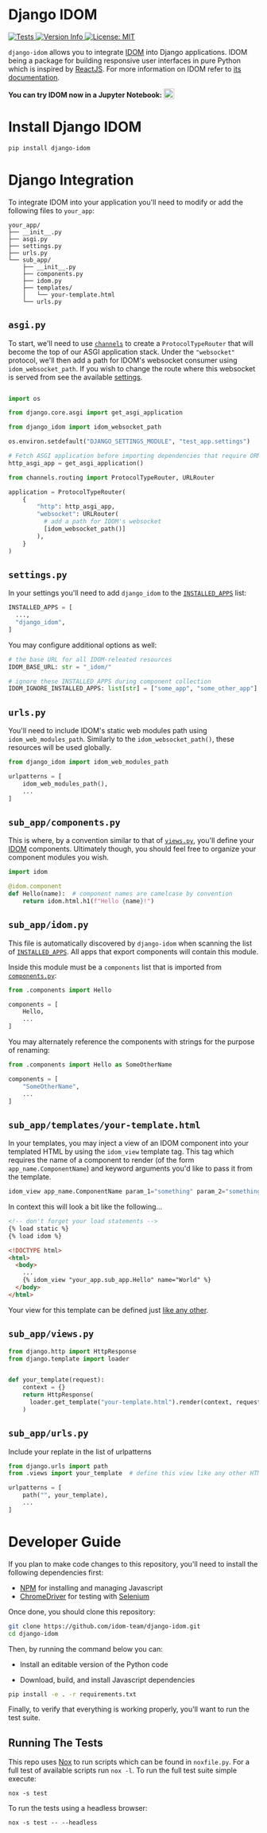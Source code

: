 # Django IDOM

<a href="https://github.com/idom-team/django-idom/actions?query=workflow%3ATest">
  <img alt="Tests" src="https://github.com/idom-team/django-idom/workflows/Test/badge.svg?event=push" />
</a>
<a href="https://pypi.python.org/pypi/django-idom">
  <img alt="Version Info" src="https://img.shields.io/pypi/v/idom.svg"/>
</a>
<a href="https://github.com/idom-team/django-idom/blob/main/LICENSE">
  <img alt="License: MIT" src="https://img.shields.io/badge/License-MIT-purple.svg">
</a>

`django-idom` allows you to integrate [IDOM](https://github.com/idom-team/idom) into
Django applications. IDOM being a package for building responsive user interfaces in
pure Python which is inspired by [ReactJS](https://reactjs.org/). For more information
on IDOM refer to [its documentation](https://idom-docs.herokuapp.com).

**You can try IDOM now in a Jupyter Notebook:**
<a
  target="_blank"
  href="https://mybinder.org/v2/gh/idom-team/idom-jupyter/main?filepath=notebooks%2Fintroduction.ipynb">
  <img
    alt="Binder"
    valign="bottom"
    height="21px"
    src="https://mybinder.org/badge_logo.svg"/>
</a>


# Install Django IDOM

```bash
pip install django-idom
```

# Django Integration

To integrate IDOM into your application you'll need to modify or add the following files to `your_app`:

```
your_app/
├── __init__.py
├── asgi.py
├── settings.py
├── urls.py
└── sub_app/
    ├── __init__.py
    ├── components.py
    ├── idom.py
    ├── templates/
    │   └── your-template.html
    └── urls.py
```

## `asgi.py`

To start, we'll need to use [`channels`](https://channels.readthedocs.io/en/stable/) to
create a `ProtocolTypeRouter` that will become the top of our ASGI application stack.
Under the `"websocket"` protocol, we'll then add a path for IDOM's websocket consumer
using `idom_websocket_path`. If you wish to change the route where this
websocket is served from see the available [settings](#settings.py).

```python

import os

from django.core.asgi import get_asgi_application

from django_idom import idom_websocket_path

os.environ.setdefault("DJANGO_SETTINGS_MODULE", "test_app.settings")

# Fetch ASGI application before importing dependencies that require ORM models.
http_asgi_app = get_asgi_application()

from channels.routing import ProtocolTypeRouter, URLRouter

application = ProtocolTypeRouter(
    {
        "http": http_asgi_app,
        "websocket": URLRouter(
          # add a path for IDOM's websocket
          [idom_websocket_path()]
        ),
    }
)
```

## `settings.py`

In your settings you'll need to add `django_idom` to the
[`INSTALLED_APPS`](https://docs.djangoproject.com/en/3.2/ref/settings/#std:setting-INSTALLED_APPS)
list:

```python
INSTALLED_APPS = [
  ...,
  "django_idom",
]
```

You may configure additional options as well:

```python
# the base URL for all IDOM-releated resources
IDOM_BASE_URL: str = "_idom/"

# ignore these INSTALLED_APPS during component collection
IDOM_IGNORE_INSTALLED_APPS: list[str] = ["some_app", "some_other_app"]
```

## `urls.py`

You'll need to include IDOM's static web modules path using `idom_web_modules_path`.
Similarly to the `idom_websocket_path()`, these resources will be used globally.

```python
from django_idom import idom_web_modules_path

urlpatterns = [
    idom_web_modules_path(),
    ...
]
```

## `sub_app/components.py`

This is where, by a convention similar to that of
[`views.py`](https://docs.djangoproject.com/en/3.2/topics/http/views/), you'll define
your [IDOM](https://github.com/idom-team/idom) components. Ultimately though, you should
feel free to organize your component modules you wish.

```python
import idom

@idom.component
def Hello(name):  # component names are camelcase by convention
    return idom.html.h1(f"Hello {name}!")
```

## `sub_app/idom.py`

This file is automatically discovered by `django-idom` when scanning the list of
[`INSTALLED_APPS`](https://docs.djangoproject.com/en/3.2/ref/settings/#std:setting-INSTALLED_APPS).
All apps that export components will contain this module.

Inside this module must be a `components` list that is imported from
[`components.py`](#sub_appcomponents.py):

```python
from .components import Hello

components = [
    Hello,
    ...
]
```

You may alternately reference the components with strings for the purpose of renaming:

```python
from .components import Hello as SomeOtherName

components = [
    "SomeOtherName",
    ...
]
```

## `sub_app/templates/your-template.html`

In your templates, you may inject a view of an IDOM component into your templated HTML
by using the `idom_view` template tag. This tag which requires the name of a component
to render (of the form `app_name.ComponentName`) and keyword arguments you'd like to
pass it from the template.

```python
idom_view app_name.ComponentName param_1="something" param_2="something-else"
```

In context this will look a bit like the following...

```html
<!-- don't forget your load statements -->
{% load static %}
{% load idom %}

<!DOCTYPE html>
<html>
  <body>
    ...
    {% idom_view "your_app.sub_app.Hello" name="World" %}
  </body>
</html>
```

Your view for this template can be defined just
[like any other](https://docs.djangoproject.com/en/3.2/intro/tutorial03/#write-views-that-actually-do-something).

## `sub_app/views.py`

```python
from django.http import HttpResponse
from django.template import loader


def your_template(request):
    context = {}
    return HttpResponse(
      loader.get_template("your-template.html").render(context, request)
    )
```

## `sub_app/urls.py`

Include your replate in the list of urlpatterns

```python
from django.urls import path
from .views import your_template  # define this view like any other HTML template

urlpatterns = [
    path("", your_template),
    ...
]
```

# Developer Guide

If you plan to make code changes to this repository, you'll need to install the
following dependencies first:

- [NPM](https://docs.npmjs.com/try-the-latest-stable-version-of-npm) for
  installing and managing Javascript
- [ChromeDriver](https://chromedriver.chromium.org/downloads) for testing with
  [Selenium](https://www.seleniumhq.org/)

Once done, you should clone this repository:

```bash
git clone https://github.com/idom-team/django-idom.git
cd django-idom
```

Then, by running the command below you can:

- Install an editable version of the Python code

- Download, build, and install Javascript dependencies

```bash
pip install -e . -r requirements.txt
```

Finally, to verify that everything is working properly, you'll want to run the test suite.

## Running The Tests

This repo uses [Nox](https://nox.thea.codes/en/stable/) to run scripts which can
be found in `noxfile.py`. For a full test of available scripts run `nox -l`. To run the full test suite simple execute:

```
nox -s test
```

To run the tests using a headless browser:

```
nox -s test -- --headless
```
